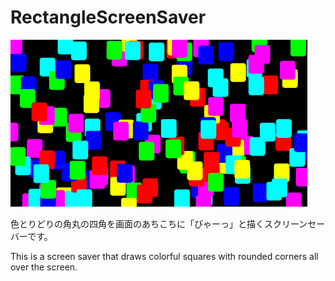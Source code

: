 # RectangleScreenSaver

![サンプル](images/RectangleScreenSaver_image.png "サンプル")

色とりどりの角丸の四角を画面のあちこちに「びゃーっ」と描くスクリーンセーバーです。

This is a screen saver that draws colorful squares with rounded corners all over the screen.

